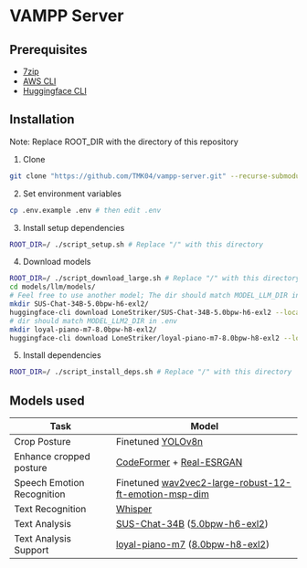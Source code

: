 # VAMPP Server

## Prerequisites

- [7zip](https://www.7-zip.org)
- [AWS CLI](https://aws.amazon.com/cli)
- [Huggingface CLI](https://huggingface.co/docs/huggingface_hub/guides/cli)

## Installation

Note: Replace ROOT_DIR with the directory of this repository

1. Clone

```sh
git clone "https://github.com/TMK04/vampp-server.git" --recurse-submodules -j8
```

2. Set environment variables

```sh
cp .env.example .env # then edit .env
```

3. Install setup dependencies

```sh
ROOT_DIR=/ ./script_setup.sh # Replace "/" with this directory
```

4. Download models

```sh
ROOT_DIR=/ ./script_download_large.sh # Replace "/" with this directory
cd models/llm/models/
# Feel free to use another model; The dir should match MODEL_LLM_DIR in .env
mkdir SUS-Chat-34B-5.0bpw-h6-exl2/
huggingface-cli download LoneStriker/SUS-Chat-34B-5.0bpw-h6-exl2 --local-dir SUS-Chat-34B-5.0bpw-h6-exl2 --local-dir-use-symlinks False
# dir should match MODEL_LLM2_DIR in .env
mkdir loyal-piano-m7-8.0bpw-h8-exl2/
huggingface-cli download LoneStriker/loyal-piano-m7-8.0bpw-h8-exl2 --local-dir loyal-piano-m7-8.0bpw-h8-exl2 --local-dir-use-symlinks False
```

5. Install dependencies

```sh
ROOT_DIR=/ ./script_install_deps.sh # Replace "/" with this directory
```

## Models used

| Task                       | Model                                                                                                                                                    |
|----------------------------|----------------------------------------------------------------------------------------------------------------------------------------------------------|
| Crop Posture               | Finetuned [YOLOv8n](https://github.com/ultralytics/ultralytics)                                                                                          |
| Enhance cropped posture    | [CodeFormer](https://github.com/sczhou/CodeFormer) + [Real-ESRGAN](https://github.com/xinntao/Real-ESRGAN)                                               |
| Speech Emotion Recognition | Finetuned [wav2vec2-large-robust-12-ft-emotion-msp-dim](https://huggingface.co/audeering/wav2vec2-large-robust-12-ft-emotion-msp-dim)                    |
| Text Recognition           | [Whisper](https://github.com/openai/whisper)                                                                                                             |
| Text Analysis              | [SUS-Chat-34B](https://huggingface.co/SUSTech/SUS-Chat-34B) ([5.0bpw-h6-exl2](https://huggingface.co/LoneStriker/SUS-Chat-34B-5.0bpw-h6-exl2))           |
| Text Analysis Support      | [loyal-piano-m7](https://huggingface.co/chargoddard/loyal-piano-m7) ([8.0bpw-h8-exl2](https://huggingface.co/LoneStriker/loyal-piano-m7-8.0bpw-h8-exl2)) |
